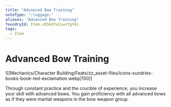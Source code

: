 ```yaml
---
title: "Advanced Bow Training"
noteType: ":luggage:"
aliases: "Advanced Bow Training"
foundryId: Item.vD5GXTuCxwsYgY4i
tags:
  - Item
---
```


# Advanced Bow Training
![[Mechanics/Character Building/Feats/zz_asset-files/icons-sundries-books-book-red-exclamation.webp|150]]

Through constant practice and the crucible of experience, you increase your skill with advanced bows. You gain proficiency with all advanced bows as if they were martial weapons in the bow weapon group.
